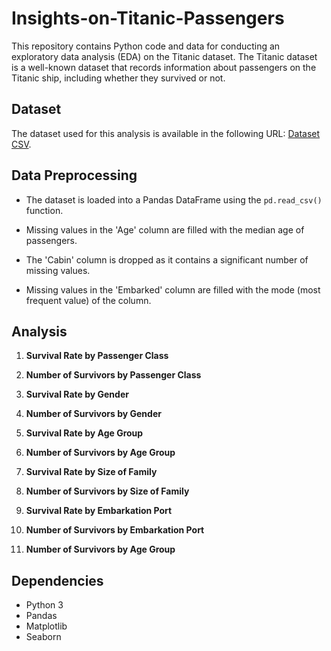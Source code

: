 # Insights-on-Titanic-Passengers
This repository contains Python code and data for conducting an exploratory data analysis (EDA) on the Titanic dataset. The Titanic dataset is a well-known dataset that records information about passengers on the Titanic ship, including whether they survived or not.

## Dataset

The dataset used for this analysis is available in the following URL: [Dataset CSV](https://www.kaggle.com/datasets/mmek31/titantic).

## Data Preprocessing

- The dataset is loaded into a Pandas DataFrame using the `pd.read_csv()` function.

- Missing values in the 'Age' column are filled with the median age of passengers.

- The 'Cabin' column is dropped as it contains a significant number of missing values.

- Missing values in the 'Embarked' column are filled with the mode (most frequent value) of the column.

## Analysis

1. **Survival Rate by Passenger Class**

2. **Number of Survivors by Passenger Class**

3. **Survival Rate by Gender**

4. **Number of Survivors by Gender**

5. **Survival Rate by Age Group**

6. **Number of Survivors by Age Group**

7. **Survival Rate by Size of Family**

8. **Number of Survivors by Size of Family**

9. **Survival Rate by Embarkation Port**

10. **Number of Survivors by Embarkation Port**

11. **Number of Survivors by Age Group**

## Dependencies

- Python 3
- Pandas
- Matplotlib
- Seaborn
